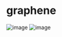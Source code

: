 # graphene

![image](https://user-images.githubusercontent.com/2312221/88650392-fb842700-d0c8-11ea-898a-e7ae9a469428.png)
![image](https://user-images.githubusercontent.com/2312221/88806590-ea164a00-d1b0-11ea-9844-c41193082b39.png)
